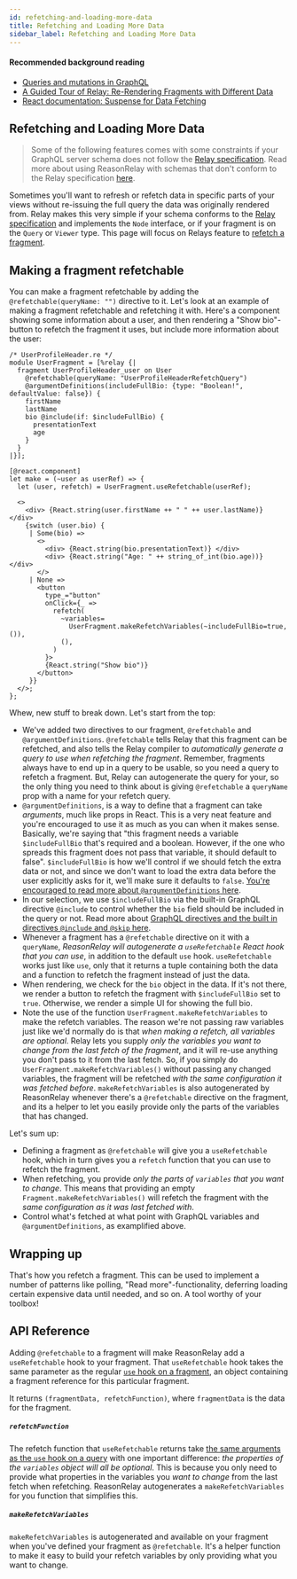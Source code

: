 ```yaml
---
id: refetching-and-loading-more-data
title: Refetching and Loading More Data
sidebar_label: Refetching and Loading More Data
---
```


#### Recommended background reading

- [Queries and mutations in GraphQL](https://graphql.org/learn/queries/)
- [A Guided Tour of Relay: Re-Rendering Fragments with Different Data](https://relay.dev/docs/en/experimental/a-guided-tour-of-relay#re-rendering-fragments-with-different-data)
- [React documentation: Suspense for Data Fetching](https://reactjs.org/docs/concurrent-mode-suspense.html)

## Refetching and Loading More Data

> Some of the following features comes with some constraints if your GraphQL server schema does not follow the [Relay specification](https://relay.dev/docs/en/experimental/graphql-server-specification.html). Read more about using ReasonRelay with schemas that don't conform to the Relay specification [here](using-with-schemas-that-dont-conform-to-the-relay-spec).

Sometimes you'll want to refresh or refetch data in specific parts of your views without re-issuing the full query the data was originally rendered from. Relay makes this very simple if your schema conforms to the [Relay specification](https://relay.dev/docs/en/experimental/graphql-server-specification.html) and implements the `Node` interface, or if your fragment is on the `Query` or `Viewer` type. This page will focus on Relays feature to [refetch a fragment](https://relay.dev/docs/en/experimental/a-guided-tour-of-relay#refreshing-fragments).

## Making a fragment refetchable

You can make a fragment refetchable by adding the `@refetchable(queryName: "")` directive to it. Let's look at an example of making a fragment refetchable and refetching it with. Here's a component showing some information about a user, and then rendering a "Show bio"-button to refetch the fragment it uses, but include more information about the user:

```reason
/* UserProfileHeader.re */
module UserFragment = [%relay {|
  fragment UserProfileHeader_user on User
    @refetchable(queryName: "UserProfileHeaderRefetchQuery")
    @argumentDefinitions(includeFullBio: {type: "Boolean!", defaultValue: false}) {
    firstName
    lastName
    bio @include(if: $includeFullBio) {
      presentationText
      age
    }
  }
|}];

[@react.component]
let make = (~user as userRef) => {
  let (user, refetch) = UserFragment.useRefetchable(userRef);

  <>
    <div> {React.string(user.firstName ++ " " ++ user.lastName)} </div>
    {switch (user.bio) {
     | Some(bio) =>
       <>
         <div> {React.string(bio.presentationText)} </div>
         <div> {React.string("Age: " ++ string_of_int(bio.age))} </div>
       </>
     | None =>
       <button
         type_="button"
         onClick={_ =>
           refetch(
             ~variables=
               UserFragment.makeRefetchVariables(~includeFullBio=true, ()),
             (),
           )
         }>
         {React.string("Show bio")}
       </button>
     }}
  </>;
};
```

Whew, new stuff to break down. Let's start from the top:

- We've added two directives to our fragment, `@refetchable` and `@argumentDefinitions`. `@refetchable` tells Relay that this fragment can be refetched, and also tells the Relay compiler to _automatically generate a query to use when refetching the fragment_. Remember, fragments always have to end up in a query to be usable, so you need a query to refetch a fragment. But, Relay can autogenerate the query for your, so the only thing you need to think about is giving `@refetchable` a `queryName` prop with a name for your refetch query.
- `@argumentDefinitions`, is a way to define that a fragment can take _arguments_, much like props in React. This is a very neat feature and you're encouraged to use it as much as you can when it makes sense. Basically, we're saying that "this fragment needs a variable `$includeFullBio` that's required and a boolean. However, if the one who spreads this fragment does not pass that variable, it should default to false". `$includeFullBio` is how we'll control if we should fetch the extra data or not, and since we don't want to load the extra data before the user explicitly asks for it, we'll make sure it defaults to `false`. [You're encouraged to read more about `@argumentDefinitions` here](https://relay.dev/docs/en/experimental/a-guided-tour-of-relay#arguments-and-argumentdefinitions).
- In our selection, we use `$includeFullBio` via the built-in GraphQL directive `@include` to control whether the `bio` field should be included in the query or not. Read more about [GraphQL directives and the built in directives `@include` and `@skip` here](https://graphql.org/learn/queries/#directives).
- Whenever a fragment has a `@refetchable` directive on it with a `queryName`, _ReasonRelay will autogenerate a `useRefetchable` React hook that you can use_, in addition to the default `use` hook. `useRefetchable` works just like `use`, only that it returns a tuple containing both the data and a function to refetch the fragment instead of just the data.
- When rendering, we check for the `bio` object in the data. If it's not there, we render a button to refetch the fragment with `$includeFullBio` set to `true`. Otherwise, we render a simple UI for showing the full bio.
- Note the use of the function `UserFragment.makeRefetchVariables` to make the refetch variables. The reason we're not passing raw variables just like we'd normally do is that _when making a refetch, all variables are optional_. Relay lets you supply _only the variables you want to change from the last fetch of the fragment_, and it will re-use anything you don't pass to it from the last fetch. So, if you simply do `UserFragment.makeRefetchVariables()` without passing any changed variables, the fragment will be refetched _with the same configuration it was fetched before_. `makeRefetchVariables` is also autogenerated by ReasonRelay whenever there's a `@refetchable` directive on the fragment, and its a helper to let you easily provide only the parts of the variables that has changed.

Let's sum up:

- Defining a fragment as `@refetchable` will give you a `useRefetchable` hook, which in turn gives you a `refetch` function that you can use to refetch the fragment.
- When refetching, you provide _only the parts of `variables` that you want to change_. This means that providing an empty `Fragment.makeRefetchVariables()` will refetch the fragment with the _same configuration as it was last fetched with_.
- Control what's fetched at what point with GraphQL variables and `@argumentDefinitions`, as examplified above.

## Wrapping up

That's how you refetch a fragment. This can be used to implement a number of patterns like polling, "Read more"-functionality, deferring loading certain expensive data until needed, and so on. A tool worthy of your toolbox!

## API Reference

Adding `@refetchable` to a fragment will make ReasonRelay add a `useRefetchable` hook to your fragment. That `useRefetchable` hook takes the same parameter as the regular [`use` hook on a fragment](using-fragments#use), an object containing a fragment reference for this particular fragment.

It returns `(fragmentData, refetchFunction)`, where `fragmentData` is the data for the fragment.

##### `refetchFunction`

The refetch function that `useRefetchable` returns take [the same arguments as the `use` hook on a query](making-queries#use) with one important difference: _the properties of the `variables` object will all be optional_. This is because you only need to provide what properties in the variables you _want to change_ from the last fetch when refetching. ReasonRelay autogenerates a `makeRefetchVariables` for you function that simplifies this.

##### `makeRefetchVariables`

`makeRefetchVariables` is autogenerated and available on your fragment when you've defined your fragment as `@refetchable`. It's a helper function to make it easy to build your refetch variables by only providing what you want to change.
